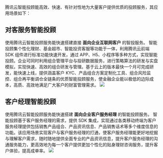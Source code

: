 腾讯云智能投顾能高效、快速、有针对性地为大量客户提供优质的投顾服务，其应用场景如下：
## 对客服务智能投顾
使用腾讯云智能投顾服务能快速搭建直接 **面向企业互联网客户** 的智投服务。
智能投顾集个性化理财、基金超市、智能投资客服等功能于一体，利用腾讯云前端 SDK 组件进行标准功能快速开发，通过 APP、H5、小程序等多种方式，实现智能投顾。企业可同时利用组合管理平台与投研数据服务，进行策略算法的研发与实盘模拟，实现快速、高效的组合研发与管理。基于云上的版本最快一个月可完成研发，能快速上线，提供涵盖客户 KYC、产品组合方案定制化工具、组合风险监控、组合再平衡调仓全链条的优质智能投顾服务，使金融企业能以极低的边际成本，高质、高效地满足广大客户的财富管理需求。
![](https://main.qcloudimg.com/raw/ef474edd89fd8b47eaa45d4ab82c3041.png)
## 客户经理智能投顾
使用腾讯云智能投顾服务能快速搭建 **面向企业客户服务经理** 的智能投顾服务。
智能投顾基于客户服务经理的需求，提供 SDK 集成，实现通过各类移动终端为客户服务经理提供包括销售产品组合、产品资讯信息、产品销售话术等多个维度信息的功能。该应用场景实现客户与客户服务经理的打通，使客户服务经理能更好地挖掘与理解客户需求，随时随地提供全面专业的产品资讯信息，提升客户服务经理的沟通服务能力，更高效地为每一个客户提供更加个性化的贴身理财咨询服务，提升客户体验，提高成单率。
![](https://main.qcloudimg.com/raw/39c8e64da44a46161eb99ee3bd5609dc.png)